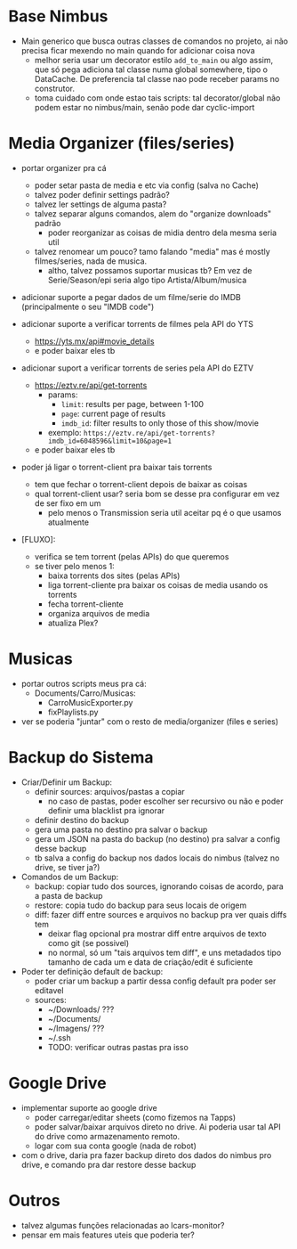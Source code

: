 # Base Nimbus
+ Main generico que busca outras classes de comandos no projeto, ai não precisa ficar mexendo no main quando for adicionar coisa nova
    + melhor seria usar um decorator estilo `add_to_main` ou algo assim, que só pega adiciona tal classe numa global somewhere,
      tipo o DataCache. De preferencia tal classe nao pode receber params no construtor.
    + toma cuidado com onde estao tais scripts: tal decorator/global não podem estar no nimbus/main, senão pode dar cyclic-import


# Media Organizer (files/series)
- portar organizer pra cá
    - poder setar pasta de media e etc via config (salva no Cache)
    - talvez poder definir settings padrão?
    - talvez ler settings de alguma pasta?
    - talvez separar alguns comandos, alem do "organize downloads" padrão
        - poder reorganizar as coisas de midia dentro dela mesma seria util
    - talvez renomear um pouco? tamo falando "media" mas é mostly filmes/series, nada de musica.
        - altho, talvez possamos suportar musicas tb? Em vez de Serie/Season/epi seria algo tipo Artista/Album/musica

- adicionar suporte a pegar dados de um filme/serie do IMDB (principalmente o seu "IMDB code")
- adicionar suporte a verificar torrents de filmes pela API do YTS
    - https://yts.mx/api#movie_details
    - e poder baixar eles tb
- adicionar suport a verificar torrents de series pela API do EZTV
    - https://eztv.re/api/get-torrents
        - params:
            - `limit`: results per page, between 1-100
            - `page`: current page of results
            - `imdb_id`: filter results to only those of this show/movie
        - exemplo: `https://eztv.re/api/get-torrents?imdb_id=6048596&limit=10&page=1`
    - e poder baixar eles tb

- poder já ligar o torrent-client pra baixar tais torrents
    - tem que fechar o torrent-client depois de baixar as coisas
    - qual torrent-client usar? seria bom se desse pra configurar em vez de ser fixo em um
        - pelo menos o Transmission seria util aceitar pq é o que usamos atualmente

- [FLUXO]:
    - verifica se tem torrent (pelas APIs) do que queremos
    - se tiver pelo menos 1:
        - baixa torrents dos sites (pelas APIs)
        - liga torrent-cliente pra baixar os coisas de media usando os torrents
        - fecha torrent-cliente
        - organiza arquivos de media
        - atualiza Plex? <ver como>


# Musicas
- portar outros scripts meus pra cá:
    - Documents/Carro/Musicas:
        - CarroMusicExporter.py
        - fixPlaylists.py
- ver se poderia "juntar" com o resto de media/organizer (files e series)


# Backup do Sistema
- Criar/Definir um Backup:
    - definir sources: arquivos/pastas a copiar
        - no caso de pastas, poder escolher ser recursivo ou não e poder definir uma blacklist pra ignorar
    - definir destino do backup
    - gera uma pasta no destino pra salvar o backup
    - gera um JSON na pasta do backup (no destino) pra salvar a config desse backup
    - tb salva a config do backup nos dados locais do nimbus (talvez no drive, se tiver ja?)
- Comandos de um Backup:
    - backup: copiar tudo dos sources, ignorando coisas de acordo, para a pasta de backup
    - restore: copia tudo do backup para seus locais de origem
    - diff: fazer diff entre sources e arquivos no backup pra ver quais diffs tem
        - deixar flag opcional pra mostrar diff entre arquivos de texto como git (se possivel)
        - no normal, só um "tais arquivos tem diff", e uns metadados tipo tamanho de cada um e data de criação/edit é suficiente
- Poder ter definição default de backup:
    - poder criar um backup a partir dessa config default pra poder ser editavel
    - sources:
        - ~/Downloads/ ???
        - ~/Documents/
        - ~/Imagens/ ???
        - ~/.ssh
        - TODO: verificar outras pastas pra isso


# Google Drive
- implementar suporte ao google drive
    - poder carregar/editar sheets (como fizemos na Tapps)
    - poder salvar/baixar arquivos direto no drive. Ai poderia usar tal API do drive como armazenamento remoto.
    - logar com sua conta google (nada de robot)
- com o drive, daria pra fazer backup direto dos dados do nimbus pro drive, e comando pra dar restore desse backup


# Outros
- talvez algumas funções relacionadas ao lcars-monitor?
- pensar em mais features uteis que poderia ter?